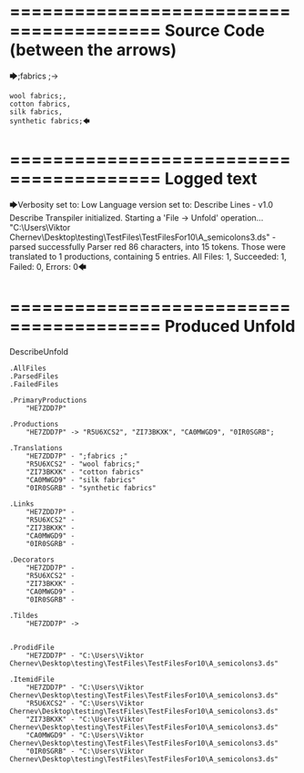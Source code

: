 ========================================
Source Code (between the arrows)
========================================

🡆;fabrics ;->

	wool fabrics;,
	cotton fabrics,
	silk fabrics,
	synthetic fabrics;🡄

========================================
Logged text
========================================

🡆Verbosity set to: Low
Language version set to: Describe Lines - v1.0
Describe Transpiler initialized.
Starting a 'File -> Unfold' operation...
"C:\Users\Viktor Chernev\Desktop\testing\TestFiles\TestFilesFor10\A_semicolons3.ds" - parsed successfully
Parser red 86 characters, into 15 tokens.
Those were translated to 1 productions, containing 5 entries.
All Files: 1, Succeeded: 1, Failed: 0, Errors: 0🡄

========================================
Produced Unfold
========================================

DescribeUnfold

    .AllFiles
    .ParsedFiles
    .FailedFiles

    .PrimaryProductions
        "HE7ZDD7P" 

    .Productions
        "HE7ZDD7P" -> "R5U6XCS2", "ZI73BKXK", "CA0MWGD9", "0IR0SGRB";

    .Translations
        "HE7ZDD7P" - ";fabrics ;"
        "R5U6XCS2" - "wool fabrics;"
        "ZI73BKXK" - "cotton fabrics"
        "CA0MWGD9" - "silk fabrics"
        "0IR0SGRB" - "synthetic fabrics"

    .Links
        "HE7ZDD7P" - 
        "R5U6XCS2" - 
        "ZI73BKXK" - 
        "CA0MWGD9" - 
        "0IR0SGRB" - 

    .Decorators
        "HE7ZDD7P" - 
        "R5U6XCS2" - 
        "ZI73BKXK" - 
        "CA0MWGD9" - 
        "0IR0SGRB" - 

    .Tildes
        "HE7ZDD7P" -> 


    .ProdidFile
        "HE7ZDD7P" - "C:\Users\Viktor Chernev\Desktop\testing\TestFiles\TestFilesFor10\A_semicolons3.ds"

    .ItemidFile
        "HE7ZDD7P" - "C:\Users\Viktor Chernev\Desktop\testing\TestFiles\TestFilesFor10\A_semicolons3.ds"
        "R5U6XCS2" - "C:\Users\Viktor Chernev\Desktop\testing\TestFiles\TestFilesFor10\A_semicolons3.ds"
        "ZI73BKXK" - "C:\Users\Viktor Chernev\Desktop\testing\TestFiles\TestFilesFor10\A_semicolons3.ds"
        "CA0MWGD9" - "C:\Users\Viktor Chernev\Desktop\testing\TestFiles\TestFilesFor10\A_semicolons3.ds"
        "0IR0SGRB" - "C:\Users\Viktor Chernev\Desktop\testing\TestFiles\TestFilesFor10\A_semicolons3.ds"

